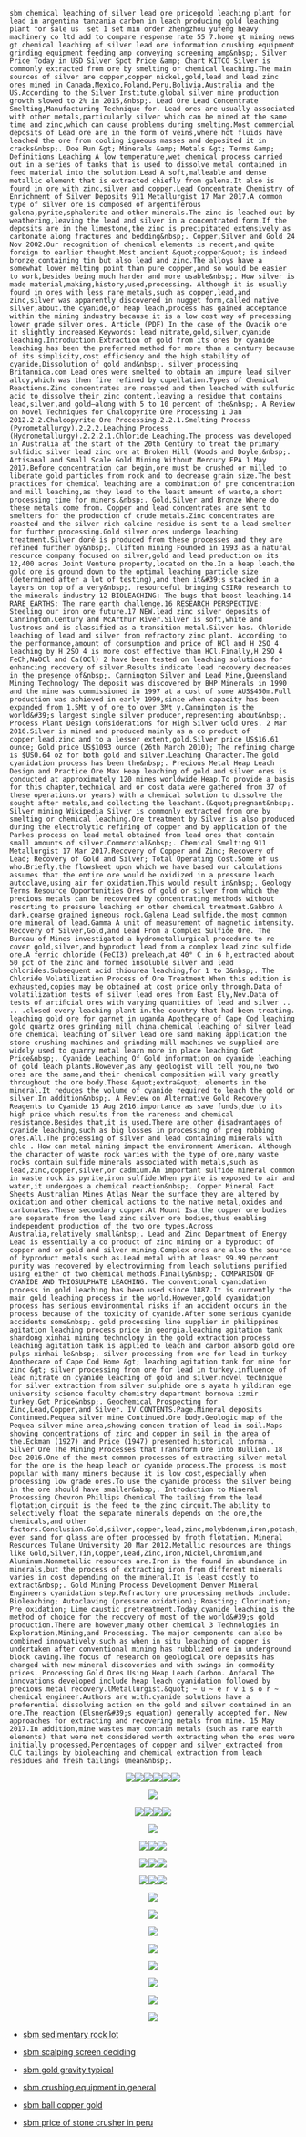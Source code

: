 
```
sbm chemical leaching of silver lead ore pricegold leaching plant for lead in argentina tanzania carbon in leach producing gold leaching plant for sale us  set 1 set min order zhengzhou yufeng heavy machinery co ltd add to compare response rate 55 7.home gt mining news gt chemical leaching of silver lead ore information crushing equipment grinding equipment feeding amp conveying screening amp&nbsp;. Silver Price Today in USD Silver Spot Price &amp; Chart KITCO Silver is commonly extracted from ore by smelting or chemical leaching.The main sources of silver are copper,copper nickel,gold,lead and lead zinc ores mined in Canada,Mexico,Poland,Peru,Bolivia,Australia and the US.According to the Silver Institute,global silver mine production growth slowed to 2% in 2015,&nbsp;. Lead Ore Lead Concentrate Smelting,Manufacturing Technique for. Lead ores are usually associated with other metals,particularly silver which can be mined at the same time and zinc,which can cause problems during smelting.Most commercial deposits of Lead ore are in the form of veins,where hot fluids have leached the ore from cooling igneous masses and deposited it in cracks&nbsp;. Doe Run &gt; Minerals &amp; Metals &gt; Terms &amp; Definitions Leaching A low temperature,wet chemical process carried out in a series of tanks that is used to dissolve metal contained in feed material into the solution.Lead A soft,malleable and dense metallic element that is extracted chiefly from galena.It also is found in ore with zinc,silver and copper.Lead Concentrate Chemistry of Enrichment of Silver Deposits 911 Metallurgist 17 Mar 2017.A common type of silver ore is composed of argentiferous galena,pyrite,sphalerite and other minerals.The zinc is leached out by weathering,leaving the lead and silver in a concentrated form.If the deposits are in the limestone,the zinc is precipitated extensively as carbonate along fractures and bedding&nbsp;. Copper,Silver and Gold 24 Nov 2002.Our recognition of chemical elements is recent,and quite foreign to earlier thought.Most ancient &quot;copper&quot; is indeed bronze,containing tin but also lead and zinc.The alloys have a somewhat lower melting point than pure copper,and so would be easier to work,besides being much harder and more usable&nbsp;. How silver is made material,making,history,used,processing. Although it is usually found in ores with less rare metals,such as copper,lead,and zinc,silver was apparently discovered in nugget form,called native silver,about.the cyanide,or heap leach,process has gained acceptance within the mining industry because it is a low cost way of processing lower grade silver ores. Article (PDF) In the case of the Ovacik ore it slightly increased.Keywords: lead nitrate,gold,silver,cyanide leaching.Introduction.Extraction of gold from its ores by cyanide leaching has been the preferred method for more than a century because of its simplicity,cost efficiency and the high stability of cyanide.Dissolution of gold and&nbsp;. silver processing Britannica.com Lead ores were smelted to obtain an impure lead silver alloy,which was then fire refined by cupellation.Types of Chemical Reactions.Zinc concentrates are roasted and then leached with sulfuric acid to dissolve their zinc content,leaving a residue that contains lead,silver,and gold—along with 5 to 10 percent of the&nbsp;. A Review on Novel Techniques for Chalcopyrite Ore Processing 1 Jan 2012.2.2.Chalcopyrite Ore Processing.2.2.1.Smelting Process (Pyrometallurgy).2.2.2.Leaching Process (Hydrometallurgy).2.2.2.1.Chloride Leaching.The process was developed in Australia at the start of the 20th Century to treat the primary sulfidic silver lead zinc ore at Broken Hill (Woods and Doyle,&nbsp;. Artisanal and Small Scale Gold Mining Without Mercury EPA 1 May 2017.Before concentration can begin,ore must be crushed or milled to liberate gold particles from rock and to decrease grain size.The best practices for chemical leaching are a combination of pre concentration and mill leaching,as they lead to the least amount of waste,a short processing time for miners,&nbsp;. Gold,Silver and Bronze Where do these metals come from. Copper and lead concentrates are sent to smelters for the production of crude metals.Zinc concentrates are roasted and the silver rich calcine residue is sent to a lead smelter for further processing.Gold silver ores undergo leaching treatment.Silver doré is produced from these processes and they are refined further by&nbsp;. Clifton mining Founded in 1993 as a natural resource company focused on silver,gold and lead production on its 12,400 acres Joint Venture property,located on the.In a heap leach,the gold ore is ground down to the optimal leaching particle size (determined after a lot of testing),and then it&#39;s stacked in a layers on top of a very&nbsp;. resourceful bringing CSIRO research to the minerals industry 12 BIOLEACHING: The bugs that boost leaching.14 RARE EARTHS: The rare earth challenge.16 RESEARCH PERSPECTIVE: Steeling our iron ore future.17 NEW.lead zinc silver deposits of Cannington.Century and McArthur River.Silver is soft,white and lustrous and is classified as a transition metal.Silver has. Chloride leaching of lead and silver from refractory zinc plant. According to the performance,amount of consumption and price of HCl and H 2SO 4 leaching by H 2SO 4 is more cost effective than HCl.Finally,H 2SO 4 FeCh,NaOCl and Ca(OCl) 2 have been tested on leaching solutions for enhancing recovery of silver.Results indicate lead recovery decreases in the presence of&nbsp;. Cannington Silver and Lead Mine,Queensland Mining Technology The deposit was discovered by BHP Minerals in 1990 and the mine was commissioned in 1997 at a cost of some AUS$450m.Full production was achieved in early 1999,since when capacity has been expanded from 1.5Mt y of ore to over 3Mt y.Cannington is the world&#39;s largest single silver producer,representing about&nbsp;. Process Plant Design Considerations for High Silver Gold Ores. 2 Mar 2016.Silver is mined and produced mainly as a co product of copper,lead,zinc and to a lesser extent,gold.Silver price US$16.61 ounce; Gold price US$1093 ounce (26th March 2010); The refining charge is $US0.64 oz for both gold and silver.Leaching Character.The gold cyanidation process has been the&nbsp;. Precious Metal Heap Leach Design and Practice Ore Max Heap leaching of gold and silver ores is conducted at approximately 120 mines worldwide.Heap.To provide a basis for this chapter,technical and or cost data were gathered from 37 of these operations.or years) with a chemical solution to dissolve the sought after metals,and collecting the leachant.(&quot;pregnant&nbsp;. Silver mining Wikipedia Silver is commonly extracted from ore by smelting or chemical leaching.Ore treatment by.Silver is also produced during the electrolytic refining of copper and by application of the Parkes process on lead metal obtained from lead ores that contain small amounts of silver.Commercial&nbsp;. Chemical Smelting 911 Metallurgist 17 Mar 2017.Recovery of Copper and Zinc; Recovery of Lead; Recovery of Gold and Silver; Total Operating Cost.Some of us who.Briefly,the flowsheet upon which we have based our calculations assumes that the entire ore would be oxidized in a pressure leach autoclave,using air for oxidation.This would result in&nbsp;. Geology Terms Resource Opportunities Ores of gold or silver from which the precious metals can be recovered by concentrating methods without resorting to pressure leaching or other chemical treatment.Gabbro A dark,coarse grained igneous rock.Galena Lead sulfide,the most common ore mineral of lead.Gamma A unit of measurement of magnetic intensity. Recovery of Silver,Gold,and Lead From a Complex Sulfide Ore. The Bureau of Mines investigated a hydrometallurgical procedure to re cover gold,silver,and byproduct lead from a complex lead zinc sulfide ore.A ferric chloride (FeCI3) preleach,at 40° C in 6 h,extracted about 50 pct of the zinc and formed insoluble silver and lead chlorides.Subsequent acid thiourea leaching,for 1 to 3&nbsp;. The Chloride Volatilization Process of Ore Treatment When this edition is exhausted,copies may be obtained at cost price only through.Data of volatilization tests of silver lead ores from East Ely,Nev.Data of tests of artiﬁcial ores with varying quantities of lead and silver .. .. .closed every leaching plant in.the country that had been treating. leaching gold ore for garnet in uganda Apothecare of Cape Cod leaching gold quartz ores grinding mill china.chemical leaching of silver lead ore chemical leaching of silver lead ore sand making application the stone crushing machines and grinding mill machines we supplied are widely used to quarry metal learn more in place leaching.Get Price&nbsp;. Cyanide Leaching Of Gold information on cyanide leaching of gold leach plants.However,as any geologist will tell you,no two ores are the same,and their chemical composition will vary greatly throughout the ore body.These &quot;extra&quot; elements in the mineral.It reduces the volume of cyanide required to leach the gold or silver.In addition&nbsp;. A Review on Alternative Gold Recovery Reagents to Cyanide 15 Aug 2016.importance as save funds,due to its high price which results from the rareness and chemical resistance.Besides that,it is used.There are other disadvantages of cyanide leaching,such as big losses in processing of preg robbing ores.All.The processing of silver and lead containing minerals with chlo . How can metal mining impact the environment American. Although the character of waste rock varies with the type of ore,many waste rocks contain sulfide minerals associated with metals,such as lead,zinc,copper,silver,or cadmium.An important sulfide mineral common in waste rock is pyrite,iron sulfide.When pyrite is exposed to air and water,it undergoes a chemical reaction&nbsp;. Copper Mineral Fact Sheets Australian Mines Atlas Near the surface they are altered by oxidation and other chemical actions to the native metal,oxides and carbonates.These secondary copper.At Mount Isa,the copper ore bodies are separate from the lead zinc silver ore bodies,thus enabling independent production of the two ore types.Across Australia,relatively small&nbsp;. Lead and Zinc Department of Energy Lead is essentially a co product of zinc mining or a byproduct of copper and or gold and silver mining.Complex ores are also the source of byproduct metals such as.Lead metal with at least 99.99 percent purity was recovered by electrowinning from leach solutions purified using either of two chemical methods.Finally&nbsp;. COMPARISON OF CYANIDE AND THIOSULPHATE LEACHING. The conventional cyanidation process in gold leaching has been used since 1887.It is currently the main gold leaching process in the world.However,gold cyanidation process has serious environmental risks if an accident occurs in the process because of the toxicity of cyanide.After some serious cyanide accidents some&nbsp;. gold processing line supplier in philippines agitation leaching process price in georgia.leaching agitation tank shandong xinhai mining technology in the gold extraction process leaching agitation tank is applied to leach and carbon absorb gold ore pulps xinhai le&nbsp;. silver processing from ore for lead in turkey Apothecare of Cape Cod Home &gt; leaching agitation tank for mine for zinc &gt; silver processing from ore for lead in turkey.influence of lead nitrate on cyanide leaching of gold and silver.novel technique for silver extraction from silver sulphide ore s ayata h yildiran ege university science faculty chemistry department bornova izmir turkey.Get Price&nbsp;. Geochemical Prospecting for Zinc,Lead,Copper,and Silver. IV.CONTENTS.Page.Mineral deposits Continued.Pequea silver mine Continued.Ore body.Geologic map of the Pequea silver mine area,showing concen tration of lead in soil.Maps showing concentrations of zinc and copper in soil in the area of the.Eckman (1927) and Price (1947) presented historical informa . Silver Ore The Mining Processes that Transform Ore into Bullion. 18 Dec 2016.One of the most common processes of extracting silver metal for the ore is the heap leach or cyanide process.The process is most popular with many miners because it is low cost,especially when processing low grade ores.To use the cyanide process the silver being in the ore should have smaller&nbsp;. Introduction to Mineral Processing Chevron Phillips Chemical The tailing from the lead flotation circuit is the feed to the zinc circuit.The ability to selectively float the separate minerals depends on the ore,the chemicals,and other factors.Conclusion.Gold,silver,copper,lead,zinc,molybdenum,iron,potash,phosphate,and even sand for glass are often processed by froth flotation. Mineral Resources Tulane University 20 Mar 2012.Metallic resources are things like Gold,Silver,Tin,Copper,Lead,Zinc,Iron,Nickel,Chromium,and Aluminum.Nonmetallic resources are.Iron is the found in abundance in minerals,but the process of extracting iron from different minerals varies in cost depending on the mineral.It is least costly to extract&nbsp;. Gold Mining Process Development Denver Mineral Engineers cyanidation step.Refractory ore processing methods include: Bioleaching; Autoclaving (pressure oxidation); Roasting; Clorination; Pre oxidation; Lime caustic pretreatment.Today,cyanide leaching is the method of choice for the recovery of most of the world&#39;s gold production.There are however,many other chemical 3 Technologies in Exploration,Mining,and Processing. The major components can also be combined innovatively,such as when in situ leaching of copper is undertaken after conventional mining has rubblized ore in underground block caving.The focus of research on geological ore deposits has changed with new mineral discoveries and with swings in commodity prices. Processing Gold Ores Using Heap Leach Carbon. Anfacal The innovations developed include heap leach cyanidation followed by precious metal recovery.lMetallurgist.&quot; ~ u ~ e r v i s o r ~ chemical engineer.Authors are with.cyanide solutions have a preferential dissolving action on the gold and silver contained in an ore.The reaction (Elsner&#39;s equation) generally accepted for. New approaches for extracting and recovering metals from mine. 15 May 2017.In addition,mine wastes may contain metals (such as rare earth elements) that were not considered worth extracting when the ores were initially processed.Percentages of copper and silver extracted from CLC tailings by bioleaching and chemical extraction from leach residues and fresh tailings (mean&nbsp;. 
```

<div align="center">
  
<a rel="nofollow" href="https://m.shibang-china.com?f=github&k=sbm+chemical+leaching+of+silver+lead+ore+price"><img src="https://static.shibang-china.com/en/l.png"></a><img src="https://static.shibang-china.com/en/hw.png"><a rel="nofollow" href="https://m.shibang-china.com/product/?f=github&k=sbm+chemical+leaching+of+silver+lead+ore+price"><img src="https://static.shibang-china.com/en/p.png"></a><a rel="nofollow" href="https://m.shibang-china.com/cases/?f=github&k=sbm+chemical+leaching+of+silver+lead+ore+price"><img src="https://static.shibang-china.com/en/c.png"></a><a rel="nofollow" href="https://m.shibang-china.com/news/?f=github&k=sbm+chemical+leaching+of+silver+lead+ore+price"><img src="https://static.shibang-china.com/en/n.png"></a><a rel="nofollow" href="https://m.shibang-china.com?f=github&k=sbm+chemical+leaching+of+silver+lead+ore+price"><img src="https://static.shibang-china.com/en/m.png"></a>

<a rel="nofollow" href="https://m.shibang-china.com/product/?f=github&k=sbm+chemical+leaching+of+silver+lead+ore+price"><img src="https://static.shibang-china.com/en/b.jpg"></a>
  
<a rel="nofollow" href="https://m.shibang-china.com/solution-aggregate.html?f=github&k=sbm+chemical+leaching+of+silver+lead+ore+price"><img src="https://static.shibang-china.com/en/a.jpg"></a><a rel="nofollow" href="https://m.shibang-china.com/solution-mine.html?f=github&k=sbm+chemical+leaching+of+silver+lead+ore+price"><img src="https://static.shibang-china.com/en/m.jpg"></a><a rel="nofollow" href="https://m.shibang-china.com/solution-mill.html?f=github&k=sbm+chemical+leaching+of+silver+lead+ore+price"><img src="https://static.shibang-china.com/en/g.jpg"></a><a rel="nofollow" href="https://m.shibang-china.com/solution-epc.html?f=github&k=sbm+chemical+leaching+of+silver+lead+ore+price"><img src="https://static.shibang-china.com/en/e.jpg"></a>

<a rel="nofollow" href="https://m.shibang-china.com/product/?f=github&k=sbm+chemical+leaching+of+silver+lead+ore+price"><img src="https://static.shibang-china.com/en/a-p.png"></a>

<a rel="nofollow" href="https://m.shibang-china.com/product/crusher/c6x.html?f=github&k=sbm+chemical+leaching+of+silver+lead+ore+price"><img src="https://static.shibang-china.com/en/j.jpg"></a><a rel="nofollow" href="https://m.shibang-china.com/product/crusher/ci5x.html?f=github&k=sbm+chemical+leaching+of+silver+lead+ore+price"><img src="https://static.shibang-china.com/en/i.jpg"></a><a rel="nofollow" href="https://m.shibang-china.com/product/crusher/hst.html?f=github&k=sbm+chemical+leaching+of+silver+lead+ore+price"><img src="https://static.shibang-china.com/en/c.jpg"></a>

<a rel="nofollow" href="https://m.shibang-china.com/product/mill/mtw.html?f=github&k=sbm+chemical+leaching+of+silver+lead+ore+price"><img src="https://static.shibang-china.com/en/mtw.jpg"></a><a rel="nofollow" href="https://m.shibang-china.com/product/mill/scm.html?f=github&k=sbm+chemical+leaching+of+silver+lead+ore+price"><img src="https://static.shibang-china.com/en/scm.jpg"></a><a rel="nofollow" href="https://m.shibang-china.com/product/mill/lm.html?f=github&k=sbm+chemical+leaching+of+silver+lead+ore+price"><img src="https://static.shibang-china.com/en/lm.jpg"></a>

<a rel="nofollow" href="https://m.shibang-china.com/product/sand/vsi6x.html?f=github&k=sbm+chemical+leaching+of+silver+lead+ore+price"><img src="https://static.shibang-china.com/en/6x.jpg"></a><a rel="nofollow" href="https://m.shibang-china.com/product/sand/vu.html?f=github&k=sbm+chemical+leaching+of+silver+lead+ore+price"><img src="https://static.shibang-china.com/en/vu.jpg"></a><a rel="nofollow" href="https://m.shibang-china.com/product/mobile/klun.html?f=github&k=sbm+chemical+leaching+of+silver+lead+ore+price"><img src="https://static.shibang-china.com/en/k.jpg"></a>

<a rel="nofollow" href="https://m.shibang-china.com/cases/?f=github&k=sbm+chemical+leaching+of+silver+lead+ore+price"><img src="https://static.shibang-china.com/en/case.png"></a>

<a rel="nofollow" href="https://m.shibang-china.com/cases/aggregate/202.html?f=github&k=sbm+chemical+leaching+of+silver+lead+ore+price"><img src="https://static.shibang-china.com/en/c-1.jpg"></a>

<a rel="nofollow" href="https://m.shibang-china.com/cases/aggregate/203.html?f=github&k=sbm+chemical+leaching+of+silver+lead+ore+price"><img src="https://static.shibang-china.com/en/c-2.jpg"></a>

<a rel="nofollow" href="https://m.shibang-china.com/cases/mill/123.html?f=github&k=sbm+chemical+leaching+of+silver+lead+ore+price"><img src="https://static.shibang-china.com/en/c-3.jpg"></a>

<a rel="nofollow" href="https://m.shibang-china.com/contact_us.html?f=github&k=sbm+chemical+leaching+of+silver+lead+ore+price"><img src="https://static.shibang-china.com/en/contact.png"></a>

<a rel="nofollow" href="https://swt.shibang-china.com/?f=github&k=sbm+chemical+leaching+of+silver+lead+ore+price"><img src="https://static.shibang-china.com/en/chat.png"></a>

<a rel="nofollow" href="https://whatsapp.shibangsoft.com/WhatsApp.php?f=github&k=sbm+chemical+leaching+of+silver+lead+ore+price"><img src="https://static.shibang-china.com/en/whatsapp.png"></a>

<a rel="nofollow" href="https://m.shibang-china.com/?f=github&k=sbm+chemical+leaching+of+silver+lead+ore+price"><img src="https://static.shibang-china.com/en/website.png"></a>

</div>


* [sbm sedimentary rock lot](sbm%20sedimentary%20rock%20lot.md)

* [sbm scalping screen deciding](sbm%20scalping%20screen%20deciding.md)

* [sbm gold gravity typical](sbm%20gold%20gravity%20typical.md)

* [sbm crushing equipment in general](sbm%20crushing%20equipment%20in%20general.md)

* [sbm ball copper gold](sbm%20ball%20copper%20gold.md)

* [sbm price of stone crusher in peru](sbm%20price%20of%20stone%20crusher%20in%20peru.md)